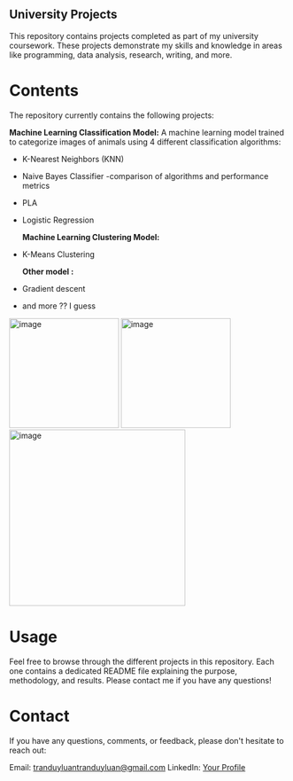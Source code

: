 ## University Projects
This repository contains projects completed as part of my university coursework. These projects demonstrate my skills and knowledge in areas like programming, data analysis, research, writing, and more.

# Contents
The repository currently contains the following projects:

**Machine Learning Classification Model:** A machine learning model trained to categorize images of animals using 4 different classification algorithms:

- K-Nearest Neighbors (KNN)
- Naive Bayes Classifier -comparison of algorithms and performance metrics
- PLA
- Logistic Regression

  **Machine Learning Clustering Model:**
- K-Means Clustering

  **Other model :** 
- Gradient descent
- and more ?? I guess

<img width="198" alt="image" src="https://github.com/Luantrannew/uni_project/assets/62492632/a58c5cdb-3614-44cd-b214-e8b4620a7f29">
<img width="198" alt="image" src="https://github.com/Luantrannew/uni_project/assets/62492632/ff6f1f1d-c9ee-4619-9d10-779534afccdf">
<img width="318" alt="image" src="https://github.com/Luantrannew/uni_project/assets/62492632/9e46dfcf-7976-4a9b-a30e-898f3f9a3aa5">



# Usage
Feel free to browse through the different projects in this repository. Each one contains a dedicated README file explaining the purpose, methodology, and results. Please contact me if you have any questions!

# Contact
If you have any questions, comments, or feedback, please don't hesitate to reach out:

Email: tranduyluantranduyluan@gmail.com
LinkedIn: [Your Profile](https://www.linkedin.com/in/luantrl/)
